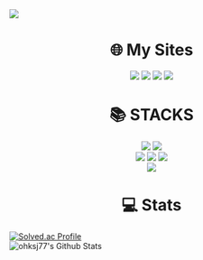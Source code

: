 <img src="https://capsule-render.vercel.app/api?type=wave&color=gradient&customColorList=18&height=300&section=header&text=SeungJin%20Kim&fontSize=90&animation=fadeIn" />

<div align=center><h1>🌐 My Sites </h1></div>
<div align=center>
  <a href="mailto:ohksj77@gmail.com"><img src="https://img.shields.io/badge/Gmail-d14836?style=flat-square&logo=Gmail&logoColor=white&link=mailto:ohksj77@gmail.com"></a>
  <a href="mailto:ohksj77@naver.com"><img src="https://img.shields.io/badge/Naver-03C75A?style=flat-square&logo=Naver&logoColor=white&link=mailto=ohksj77@naver.com"></a>
  <a href="https://study-ksj.notion.site/32516b6dc86f406e8eb7a0265c474a2a"><img src="https://img.shields.io/badge/Notion-000000?style=flat-square&logo=Notion&logoColor=white&link=https://study-ksj.notion.site/32516b6dc86f406e8eb7a0265c474a2a"></a>
  <a href="https://ohksj77.tistory.com/"><img src="https://img.shields.io/badge/Tech_Blog-000000?style=flat-square&logo=Blogger&logoColor=white&link=https://ohksj77.tistory.com/"></a>
</div>
<div align=center><h1>📚 STACKS </h1></div>

<div align=center> 
  <img src="https://img.shields.io/badge/java-007396?style=for-the-badge&logo=java&logoColor=white"> 
  <img src="https://img.shields.io/badge/spring-6DB33F?style=for-the-badge&logo=spring&logoColor=white"> 
  <br>
  <img src="https://img.shields.io/badge/html5-E34F26?style=for-the-badge&logo=html5&logoColor=white"> 
  <img src="https://img.shields.io/badge/css-1572B6?style=for-the-badge&logo=css3&logoColor=white"> 
  <img src="https://img.shields.io/badge/javascript-F7DF1E?style=for-the-badge&logo=javascript&logoColor=black"> 
  <br>
  <img src="https://img.shields.io/badge/python-3776AB?style=for-the-badge&logo=python&logoColor=white"> 
  <br>
</div>

<div align=center><h1>💻 Stats </h1></div>

[![Solved.ac Profile](http://mazassumnida.wtf/api/v2/generate_badge?boj=ohksj77)](https://solved.ac/ohksj77/)  
![ohksj77's Github Stats](https://github-readme-stats.vercel.app/api?username=ohksj77&bg_color=30,e96443,904e95&title_color=fff&text_color=fff)
